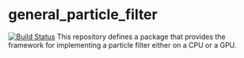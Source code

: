 # general_particle_filter
[![Build Status](https://travis-ci.com/cwru-robotics/general_particle_filter.svg?token=YmHMxBbcdppbMMkZWTut&branch=master)](https://travis-ci.com/cwru-robotics/general_particle_filter)
This repository defines a package that provides the framework for implementing a particle filter either on a CPU or a GPU.
